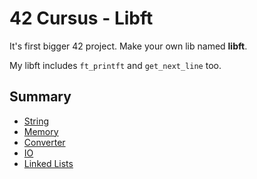 <!--

	README.md

	By: xbeheydt <xavier.beheydt@gmail.com>

	Created: 2022/02/21

-->
# 42 Cursus - Libft

It's first bigger 42 project. Make your own lib named **libft**.

My libft includes `ft_printft` and `get_next_line` too.

## Summary

- [String](STRING.md)
- [Memory](MEMORY.md)
- [Converter](CONVERTERS.md)
- [IO](IO.md)
- [Linked Lists](LINKED_LISTS.md)
